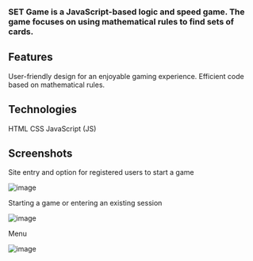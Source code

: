 
### SET Game is a JavaScript-based logic and speed game. The game focuses on using mathematical rules to find sets of cards.
## Features
User-friendly design for an enjoyable gaming experience.
Efficient code based on mathematical rules.
## Technologies
HTML
CSS
JavaScript (JS)
##  Screenshots

Site entry and option for registered users to start a game

![image](https://github.com/yaely20/SetGame/assets/145603125/c3ab39ec-fcbe-45e9-886c-6f2e048f0943)
 
 Starting a game or entering an existing session
 
![image](https://github.com/yaely20/SetGame/assets/145603125/f9d9a0d9-11bc-485c-bbee-31524337d308)

Menu

![image](https://github.com/yaely20/SetGame/assets/145603125/eff231e7-b88c-43d1-8436-b652322daa23)

